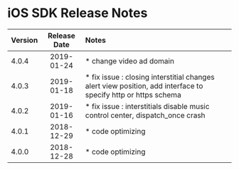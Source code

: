 # iOS SDK Release Notes

| Version | Release Date | Notes                                    |
| ------- | :----------: | :--------------------------------------- |
| 4.0.4   |  2019-01-24   | * change video ad domain|
| 4.0.3   |  2019-01-18   | * fix issue : closing interstitial changes alert view position, add interface to specify http or https schema |
| 4.0.2   |  2019-01-16   | * fix issue : interstitials disable music control center, dispatch_once crash|
| 4.0.1   |  2018-12-29   | * code optimizing |
| 4.0.0   |  2018-12-28   | * code optimizing |
